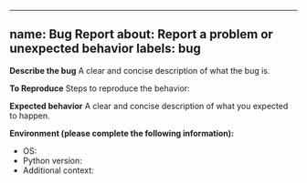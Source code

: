 <!-- === OmniNode:Metadata ===
metadata_version: 0.1.0
protocol_version: 1.1.0
owner: OmniNode Team
copyright: OmniNode.ai
schema_version: 1.1.0
name: bug_report.md
version: 1.0.0
uuid: 7bf48069-4bd4-4cd3-8a7b-095e03cb506a
author: OmniNode Team
created_at: 2025-05-21T13:18:56.538651
last_modified_at: 2025-05-23T13:07:24.491446
description: Stamped by ONEX
state_contract: state_contract://default
lifecycle: active
hash: 4eacd1fcbd0da642afc454fa0ed884e78e2b8575775e3599b3e6771acc69eecf
entrypoint: python@bug_report.md
runtime_language_hint: python>=3.11
namespace: onex.stamped.bug_report
meta_type: tool
<!-- === /OmniNode:Metadata === -->


---
name: Bug Report
about: Report a problem or unexpected behavior
labels: bug
---

**Describe the bug**
A clear and concise description of what the bug is.

**To Reproduce**
Steps to reproduce the behavior:

**Expected behavior**
A clear and concise description of what you expected to happen.

**Environment (please complete the following information):**
- OS:
- Python version:
- Additional context:
